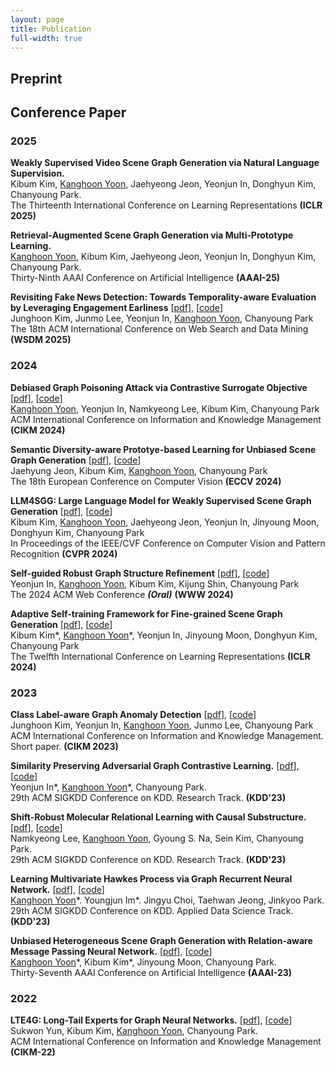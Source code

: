 ```yaml
---
layout: page
title: Publication
full-width: true
---
```


## Preprint


## Conference Paper

### 2025

**Weakly Supervised Video Scene Graph Generation via Natural Language Supervision.**  
Kibum Kim, <ins>Kanghoon Yoon</ins>, Jaehyeong Jeon, Yeonjun In, Donghyun Kim, Chanyoung Park.  
The Thirteenth International Conference on Learning Representations **(ICLR 2025)**  

**Retrieval‑Augmented Scene Graph Generation via Multi‑Prototype Learning.**  
<ins>Kanghoon Yoon</ins>, Kibum Kim, Jaehyeong Jeon, Yeonjun In, Donghyun Kim, Chanyoung Park.  
Thirty-Ninth AAAI Conference on Artificial Intelligence **(AAAI-25)**  

**Revisiting Fake News Detection: Towards Temporality-aware Evaluation by Leveraging Engagement Earliness** [[pdf]()], [[code]()]  
Junghoon Kim, Junmo Lee, Yeonjun In, <ins>Kanghoon Yoon</ins>, Chanyoung Park  
The 18th ACM International Conference on Web Search and Data Mining **(WSDM 2025)**  

### 2024

**Debiased Graph Poisoning Attack via Contrastive Surrogate Objective** [[pdf]()], [[code]()]  
<ins>Kanghoon Yoon</ins>, Yeonjun In, Namkyeong Lee, Kibum Kim, Chanyoung Park  
ACM International Conference on Information and Knowledge Management **(CIKM 2024)**  

**Semantic Diversity-aware Prototye-based Learning for Unbiased Scene Graph Generation** [[pdf]()], [[code]()]  
Jaehyung Jeon, Kibum Kim, <ins>Kanghoon Yoon</ins>, Chanyoung Park  
The 18th European Conference on Computer Vision **(ECCV 2024)**  


**LLM4SGG: Large Language Model for Weakly Supervised Scene Graph Generation** [[pdf](https://openaccess.thecvf.com/content/CVPR2024/html/Kim_LLM4SGG_Large_Language_Models_for_Weakly_Supervised_Scene_Graph_Generation_CVPR_2024_paper.html)], [[code](https://github.com/rlqja1107/torch-LLM4SGG)]  
Kibum Kim, <ins>Kanghoon Yoon</ins>, Jaehyeong Jeon, Yeonjun In, Jinyoung Moon, Donghyun Kim, Chanyoung Park  
In Proceedings of the IEEE/CVF Conference on Computer Vision and Pattern Recognition **(CVPR 2024)**  

**Self-guided Robust Graph Structure Refinement** [[pdf](https://dl.acm.org/doi/abs/10.1145/3589334.3645522)], [[code](https://github.com/yeonjun-in/torch-sg-gsr)]  
Yeonjun In, <ins>Kanghoon Yoon</ins>, Kibum Kim, Kijung Shin, Chanyoung Park  
The 2024 ACM Web Conference **_(Oral)_** **(WWW 2024)**  

**Adaptive Self-training Framework for Fine-grained Scene Graph Generation** [[pdf](https://openreview.net/pdf?id=WipsLtH77t)], [[code](https://github.com/rlqja1107/torch-ST-SGG)]  
Kibum Kim\*, <ins>Kanghoon Yoon</ins>\*, Yeonjun In, Jinyoung Moon, Donghyun Kim, Chanyoung Park  
The Twelfth International Conference on Learning Representations **(ICLR 2024)** 

### 2023

**Class Label-aware Graph Anomaly Detection** [[pdf](https://dl.acm.org/doi/abs/10.1145/3583780.3615249)], [[code](https://github.com/jhkim611/CLAD)]  
Junghoon Kim, Yeonjun In, <ins>Kanghoon Yoon</ins>, Junmo Lee, Chanyoung Park  
ACM International Conference on Information and Knowledge Management. Short paper. **(CIKM 2023)** 

**Similarity Preserving Adversarial Graph Contrastive Learning.**  [[pdf](https://dl.acm.org/doi/10.1145/3580305.3599503)], [[code](https://github.com/yeonjun-in/torch-SP-AGCL)]  
Yeonjun In\*, <ins>Kanghoon Yoon</ins>\*, Chanyoung Park.  
29th ACM SIGKDD Conference on KDD. Research Track. **(KDD'23)**

**Shift-Robust Molecular Relational Learning with Causal Substructure.**  [[pdf](https://dl.acm.org/doi/abs/10.1145/3580305.3599437)], [[code](https://github.com/Namkyeong/CMRL)]  
Namkyeong Lee, <ins>Kanghoon Yoon</ins>, Gyoung S. Na, Sein Kim, Chanyoung Park.  
29th ACM SIGKDD Conference on KDD. Research Track. **(KDD'23)**

**Learning Multivariate Hawkes Process via Graph Recurrent Neural Network.**  [[pdf](https://dl.acm.org/doi/10.1145/3580305.3599857)], [[code](https://github.com/im0j/GRTPP)]  
<ins>Kanghoon Yoon</ins>\*. Youngjun Im\*. Jingyu Choi, Taehwan Jeong, Jinkyoo Park.   
29th ACM SIGKDD Conference on KDD. Applied Data Science Track. **(KDD'23)**

**Unbiased Heterogeneous Scene Graph Generation with Relation-aware Message Passing Neural Network.**  [[pdf](https://arxiv.org/abs/2212.00443)], [[code](https://github.com/KanghoonYoon/hetsgg-torch)]  
<ins>Kanghoon Yoon</ins>\*, Kibum Kim\*, Jinyoung Moon, Chanyoung Park.  
Thirty-Seventh AAAI Conference on Artificial Intelligence **(AAAI-23)**  

### 2022

**LTE4G: Long-Tail Experts for Graph Neural Networks.**  [[pdf](https://dl.acm.org/doi/abs/10.1145/3511808.3557381)], [[code](https://github.com/SukwonYun/LTE4G)]  
Sukwon Yun, Kibum Kim, <ins>Kanghoon Yoon</ins>, Chanyoung Park.  
ACM International Conference on Information and Knowledge Management **(CIKM-22)**

